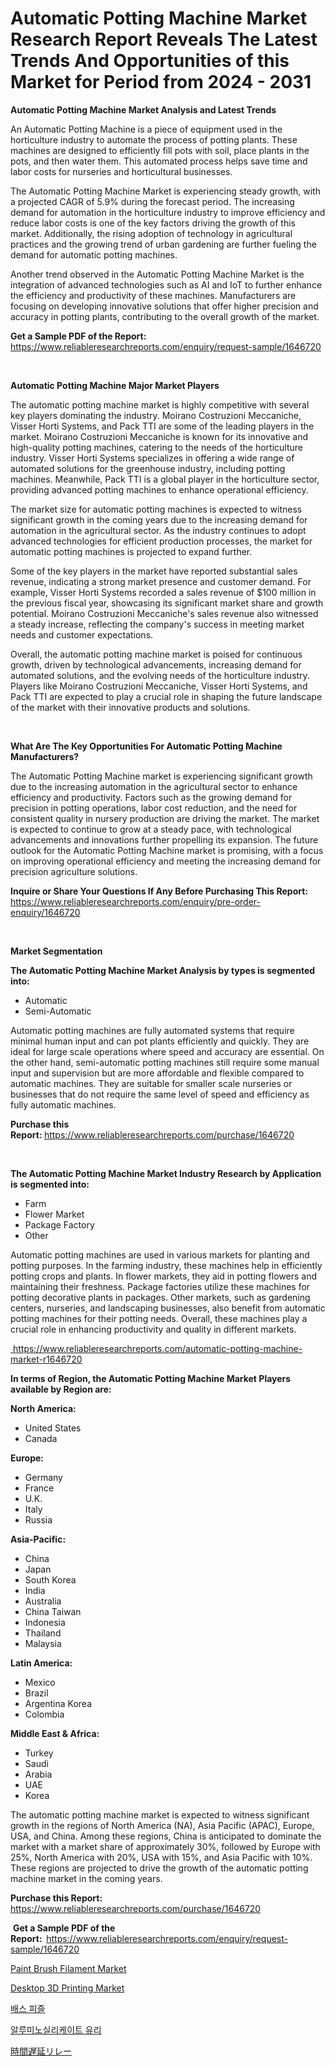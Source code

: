 <p><h1>Automatic Potting Machine Market Research Report Reveals The Latest Trends And Opportunities of this Market for Period from 2024 - 2031</h1></p><p><strong>Automatic Potting Machine Market Analysis and Latest Trends</strong></p>
<p><p>An Automatic Potting Machine is a piece of equipment used in the horticulture industry to automate the process of potting plants. These machines are designed to efficiently fill pots with soil, place plants in the pots, and then water them. This automated process helps save time and labor costs for nurseries and horticultural businesses.</p><p>The Automatic Potting Machine Market is experiencing steady growth, with a projected CAGR of 5.9% during the forecast period. The increasing demand for automation in the horticulture industry to improve efficiency and reduce labor costs is one of the key factors driving the growth of this market. Additionally, the rising adoption of technology in agricultural practices and the growing trend of urban gardening are further fueling the demand for automatic potting machines.</p><p>Another trend observed in the Automatic Potting Machine Market is the integration of advanced technologies such as AI and IoT to further enhance the efficiency and productivity of these machines. Manufacturers are focusing on developing innovative solutions that offer higher precision and accuracy in potting plants, contributing to the overall growth of the market.</p></p>
<p><strong>Get a Sample PDF of the Report:&nbsp;</strong> <a href="https://www.reliableresearchreports.com/enquiry/request-sample/1646720">https://www.reliableresearchreports.com/enquiry/request-sample/1646720</a></p>
<p>&nbsp;</p>
<p><strong>Automatic Potting Machine Major Market Players</strong></p>
<p><p>The automatic potting machine market is highly competitive with several key players dominating the industry. Moirano Costruzioni Meccaniche, Visser Horti Systems, and Pack TTI are some of the leading players in the market. Moirano Costruzioni Meccaniche is known for its innovative and high-quality potting machines, catering to the needs of the horticulture industry. Visser Horti Systems specializes in offering a wide range of automated solutions for the greenhouse industry, including potting machines. Meanwhile, Pack TTI is a global player in the horticulture sector, providing advanced potting machines to enhance operational efficiency.</p><p>The market size for automatic potting machines is expected to witness significant growth in the coming years due to the increasing demand for automation in the agricultural sector. As the industry continues to adopt advanced technologies for efficient production processes, the market for automatic potting machines is projected to expand further.</p><p>Some of the key players in the market have reported substantial sales revenue, indicating a strong market presence and customer demand. For example, Visser Horti Systems recorded a sales revenue of $100 million in the previous fiscal year, showcasing its significant market share and growth potential. Moirano Costruzioni Meccaniche's sales revenue also witnessed a steady increase, reflecting the company's success in meeting market needs and customer expectations.</p><p>Overall, the automatic potting machine market is poised for continuous growth, driven by technological advancements, increasing demand for automated solutions, and the evolving needs of the horticulture industry. Players like Moirano Costruzioni Meccaniche, Visser Horti Systems, and Pack TTI are expected to play a crucial role in shaping the future landscape of the market with their innovative products and solutions.</p></p>
<p>&nbsp;</p>
<p><strong>What Are The Key Opportunities For Automatic Potting Machine Manufacturers?</strong></p>
<p><p>The Automatic Potting Machine market is experiencing significant growth due to the increasing automation in the agricultural sector to enhance efficiency and productivity. Factors such as the growing demand for precision in potting operations, labor cost reduction, and the need for consistent quality in nursery production are driving the market. The market is expected to continue to grow at a steady pace, with technological advancements and innovations further propelling its expansion. The future outlook for the Automatic Potting Machine market is promising, with a focus on improving operational efficiency and meeting the increasing demand for precision agriculture solutions.</p></p>
<p><strong>Inquire or Share Your Questions If Any Before Purchasing This Report:</strong> <a href="https://www.reliableresearchreports.com/enquiry/pre-order-enquiry/1646720">https://www.reliableresearchreports.com/enquiry/pre-order-enquiry/1646720</a></p>
<p>&nbsp;</p>
<p><strong>Market Segmentation</strong></p>
<p><strong>The Automatic Potting Machine Market Analysis by types is segmented into:</strong></p>
<p><ul><li>Automatic</li><li>Semi-Automatic</li></ul></p>
<p><p>Automatic potting machines are fully automated systems that require minimal human input and can pot plants efficiently and quickly. They are ideal for large scale operations where speed and accuracy are essential. On the other hand, semi-automatic potting machines still require some manual input and supervision but are more affordable and flexible compared to automatic machines. They are suitable for smaller scale nurseries or businesses that do not require the same level of speed and efficiency as fully automatic machines.</p></p>
<p><strong>Purchase this Report:&nbsp;</strong><a href="https://www.reliableresearchreports.com/purchase/1646720">https://www.reliableresearchreports.com/purchase/1646720</a></p>
<p>&nbsp;</p>
<p><strong>The Automatic Potting Machine Market Industry Research by Application is segmented into:</strong></p>
<p><ul><li>Farm</li><li>Flower Market</li><li>Package Factory</li><li>Other</li></ul></p>
<p><p>Automatic potting machines are used in various markets for planting and potting purposes. In the farming industry, these machines help in efficiently potting crops and plants. In flower markets, they aid in potting flowers and maintaining their freshness. Package factories utilize these machines for potting decorative plants in packages. Other markets, such as gardening centers, nurseries, and landscaping businesses, also benefit from automatic potting machines for their potting needs. Overall, these machines play a crucial role in enhancing productivity and quality in different markets.</p></p>
<p><a href="https://www.reliableresearchreports.com/automatic-potting-machine-market-r1646720">&nbsp;https://www.reliableresearchreports.com/automatic-potting-machine-market-r1646720</a></p>
<p><strong>In terms of Region, the Automatic Potting Machine Market Players available by Region are:</strong></p>
<p>
    <p> <strong> North America: </strong>
        <ul>
            <li>United States</li>
            <li>Canada</li>
        </ul>
        </p> 
    <p> <strong> Europe: </strong>
        <ul>
            <li>Germany</li>
            <li>France</li>
            <li>U.K.</li>
            <li>Italy</li>
            <li>Russia</li>
        </ul>
        </p> 
    <p> <strong> Asia-Pacific: </strong>
        <ul>
            <li>China</li>
            <li>Japan</li>
            <li>South Korea</li>
            <li>India</li>
            <li>Australia</li>
            <li>China Taiwan</li>
            <li>Indonesia</li>
            <li>Thailand</li>
            <li>Malaysia</li>
        </ul>
        </p> 
    <p> <strong> Latin America: </strong>
        <ul>
            <li>Mexico</li>
            <li>Brazil</li>
            <li>Argentina Korea</li>
            <li>Colombia</li>
        </ul>
        </p> 
    <p> <strong> Middle East & Africa: </strong>
        <ul>
            <li>Turkey</li>
            <li>Saudi</li>
            <li>Arabia</li>
            <li>UAE</li>
            <li>Korea</li>
        </ul>
    </p>
    </p>
<p><p>The automatic potting machine market is expected to witness significant growth in the regions of North America (NA), Asia Pacific (APAC), Europe, USA, and China. Among these regions, China is anticipated to dominate the market with a market share of approximately 30%, followed by Europe with 25%, North America with 20%, USA with 15%, and Asia Pacific with 10%. These regions are projected to drive the growth of the automatic potting machine market in the coming years.</p></p>
<p><strong>Purchase this Report: </strong><a href="https://www.reliableresearchreports.com/purchase/1646720">https://www.reliableresearchreports.com/purchase/1646720</a></p>
<p>&nbsp;<strong>Get a Sample PDF of the Report:&nbsp;&nbsp;</strong><a href="https://www.reliableresearchreports.com/enquiry/request-sample/1646720">https://www.reliableresearchreports.com/enquiry/request-sample/1646720</a></p>
<p><strong></strong></p>
<p><p><a href="https://issuu.com/reportprime-2/docs/paint-brush-filament-market-size-2030.pptx">Paint Brush Filament Market</a></p><p><a href="https://github.com/NorbertYates/Market-Research-Report-List-4/blob/main/desktop-3d-printing-market.md">Desktop 3D Printing Market</a></p><p><a href="https://github.com/sammyUltyylrich9067856/Market-Research-Report-List-1/blob/main/322643434868.md">배스 피즐</a></p><p><a href="https://github.com/Elenrrera7685/Market-Research-Report-List-1/blob/main/862991334867.md">알루미노실리케이트 유리</a></p><p><a href="https://github.com/andym141978/Market-Research-Report-List-1/blob/main/258136938355.md">時間遅延リレー</a></p></p>
